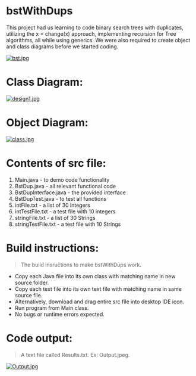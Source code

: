 # bstWithDups
This project had us learning to code binary search trees with duplicates, utilizing the x = change(x) approach, implementing recursion for Tree algorithms, all while using generics. We were also required to create object and class diagrams before we started coding.

[![bst.jpg](https://i.postimg.cc/Yqtzz8L6/bst.jpg)](https://postimg.cc/ThHbRV91)

# Class Diagram:
[![design1.jpg](https://i.postimg.cc/QCdbxcP7/design1.jpg)](https://postimg.cc/Pp0ZSvdf)

# Object Diagram:
[![class.jpg](https://i.postimg.cc/438v2YnN/class.jpg)](https://postimg.cc/rdrtKFSv)

# Contents of src file:
  1. Main.java - to demo code functionality
  2. BstDup.java - all relevant functional code
  3. BstDupInterface.java - the provided interface
  4. BstDupTest.java - to test all functions
  5. intFile.txt - a list of 30 integers
  6. intTestFile.txt - a test file with 10 integers
  7. stringFile.txt - a list of 30 Strings
  8. stringTestFile.txt - a test file with 10 Strings

# Build instructions:
> The build insructions to make bstWithDups work.
- Copy each Java file into its own class with matching name in new source folder.
- Copy each text file into its own text file with matching name in same source file.
- Alternatively, download and drag entire src file into desktop IDE icon.
- Run program from Main class.
- No bugs or runtime errors expected.

# Code output:
> A text file called Results.txt. Ex: Output.jpeg.

[![Output.jpg](https://i.postimg.cc/vHdbqxGL/Output.jpg)](https://postimg.cc/z3ps3BbV)
